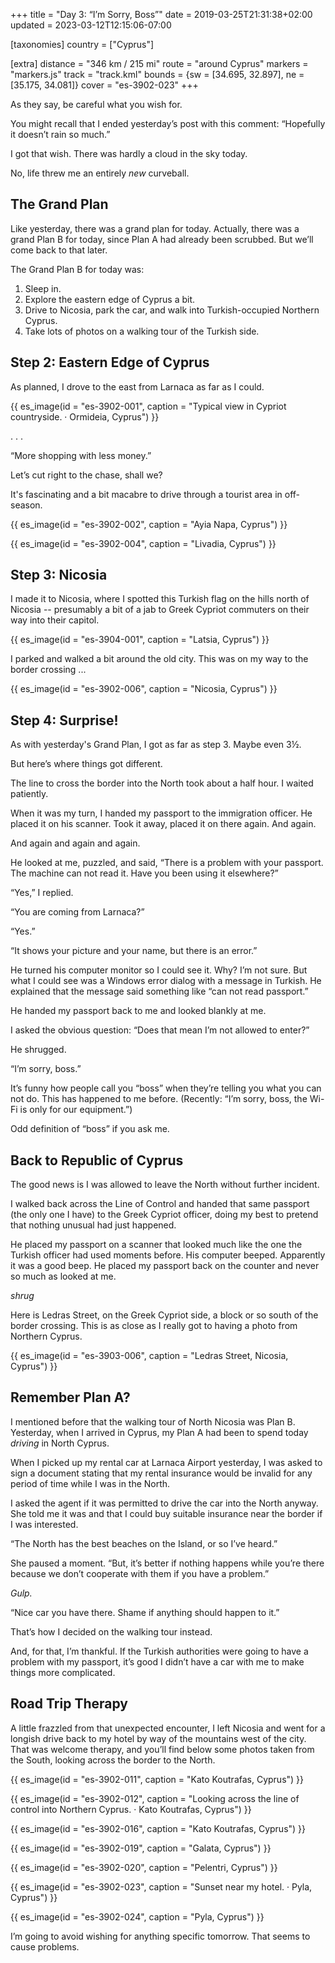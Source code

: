+++
title = "Day 3: “I’m Sorry, Boss”"
date = 2019-03-25T21:31:38+02:00
updated = 2023-03-12T12:15:06-07:00

[taxonomies]
country = ["Cyprus"]

[extra]
distance = "346 km / 215 mi"
route = "around Cyprus"
markers = "markers.js"
track = "track.kml"
bounds = {sw = [34.695, 32.897], ne = [35.175, 34.081]}
cover = "es-3902-023"
+++

As they say, be careful what you wish for.

<!-- more -->

You might recall that I ended yesterday’s post with this comment: “Hopefully it doesn’t rain so much.”

I got that wish. There was hardly a cloud in the sky today.

No, life threw me an entirely _new_ curveball.

## The Grand Plan

Like yesterday, there was a grand plan for today. Actually, there was a grand Plan B for today, since Plan A had already been scrubbed. But we’ll come back to that later.

The Grand Plan B for today was:

1. Sleep in.
2. Explore the eastern edge of Cyprus a bit.
3. Drive to Nicosia, park the car, and walk into Turkish-occupied Northern Cyprus.
4. Take lots of photos on a walking tour of the Turkish side.

## Step 2: Eastern Edge of Cyprus

As planned, I drove to the east from Larnaca as far as I could.

{{ es_image(id = "es-3902-001", caption = "Typical view in Cypriot countryside. · Ormideia, Cyprus") }}

. . .

“More shopping with less money.”

Let’s cut right to the chase, shall we?

It's fascinating and a bit macabre to drive through a tourist area in off-season.

{{ es_image(id = "es-3902-002", caption = "Ayia Napa, Cyprus") }}

{{ es_image(id = "es-3902-004", caption = "Livadia, Cyprus") }}

## Step 3: Nicosia

I made it to Nicosia, where I spotted this Turkish flag on the hills north of Nicosia -- presumably a bit of a jab to Greek Cypriot commuters on their way into their capitol.

{{ es_image(id = "es-3904-001", caption = "Latsia, Cyprus") }}

I parked and walked a bit around the old city. This was on my way to the border crossing ...

{{ es_image(id = "es-3902-006", caption = "Nicosia, Cyprus") }}

## Step 4: Surprise!

As with yesterday's Grand Plan, I got as far as step 3. Maybe even 3½.

But here’s where things got different.

The line to cross the border into the North took about a half hour. I waited patiently.

When it was my turn, I handed my passport to the immigration officer. He placed it on his scanner. Took it away, placed it on there again. And again.

And again and again and again.

He looked at me, puzzled, and said, “There is a problem with your passport. The machine can not read it. Have you been using it elsewhere?”

“Yes,” I replied.

“You are coming from Larnaca?”

“Yes.”

“It shows your picture and your name, but there is an error.”

He turned his computer monitor so I could see it. Why? I’m not sure. But what I could see was a Windows error dialog with a message in Turkish. He explained that the message said something like “can not read passport.”

He handed my passport back to me and looked blankly at me.

I asked the obvious question: “Does that mean I’m not allowed to enter?”

He shrugged.

“I’m sorry, boss.”

It’s funny how people call you “boss” when they’re telling you what you can not do. This has happened to me before. (Recently: “I’m sorry, boss, the Wi-Fi is only for our equipment.”)

Odd definition of “boss” if you ask me.

## Back to Republic of Cyprus

The good news is I was allowed to leave the North without further incident.

I walked back across the Line of Control and handed that same passport (the only one I have) to the Greek Cypriot officer, doing my best to pretend that nothing unusual had just happened.

He placed my passport on a scanner that looked much like the one the Turkish officer had used moments before. His computer beeped. Apparently it was a good beep. He placed my passport back on the counter and never so much as looked at me.

_shrug_

Here is Ledras Street, on the Greek Cypriot side, a block or so south of the border crossing. This is as close as I really got to having a photo from Northern Cyprus.

{{ es_image(id = "es-3903-006", caption = "Ledras Street, Nicosia, Cyprus") }}

## Remember Plan A?

I mentioned before that the walking tour of North Nicosia was Plan B. Yesterday, when I arrived in Cyprus, my Plan A had been to spend today _driving_ in North Cyprus.

When I picked up my rental car at Larnaca Airport yesterday, I was asked to sign a document stating that my rental insurance would be invalid for any period of time while I was in the North.

I asked the agent if it was permitted to drive the car into the North anyway. She told me it was and that I could buy suitable insurance near the border if I was interested.

“The North has the best beaches on the Island, or so I’ve heard.”

She paused a moment. “But, it’s better if nothing happens while you’re there because we don’t cooperate with them if you have a problem.”

_Gulp._

“Nice car you have there. Shame if anything should happen to it.”

That’s how I decided on the walking tour instead.

And, for that, I’m thankful. If the Turkish authorities were going to have a problem with my passport, it’s good I didn’t have a car with me to make things more complicated.

## Road Trip Therapy

A little frazzled from that unexpected encounter, I left Nicosia and went for a longish drive back to my hotel by way of the mountains west of the city. That was welcome therapy, and you’ll find below some photos taken from the South, looking across the border to the North.

{{ es_image(id = "es-3902-011", caption = "Kato Koutrafas, Cyprus") }}

{{ es_image(id = "es-3902-012", caption = "Looking across the line of control into Northern Cyprus. · Kato Koutrafas, Cyprus") }}

{{ es_image(id = "es-3902-016", caption = "Kato Koutrafas, Cyprus") }}

{{ es_image(id = "es-3902-019", caption = "Galata, Cyprus") }}

{{ es_image(id = "es-3902-020", caption = "Pelentri, Cyprus") }}

{{ es_image(id = "es-3902-023", caption = "Sunset near my hotel. · Pyla, Cyprus") }}

{{ es_image(id = "es-3902-024", caption = "Pyla, Cyprus") }}

I’m going to avoid wishing for anything specific tomorrow. That seems to cause problems.
